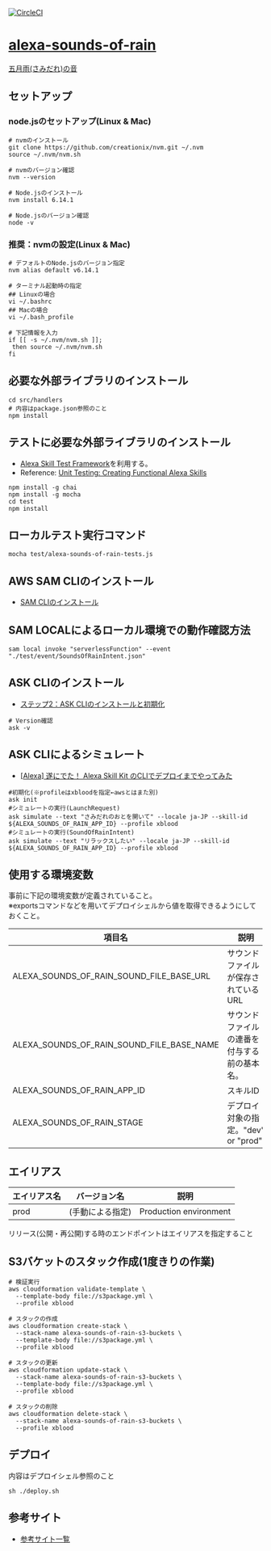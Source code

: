 [![CircleCI](https://circleci.com/gh/x-blood/alexa-sounds-of-rain.svg?style=svg)](https://circleci.com/gh/x-blood/alexa-sounds-of-rain)

# [alexa-sounds-of-rain](https://github.com/x-blood/alexa-sounds-of-rain)
[五月雨(さみだれ)の音](https://www.amazon.co.jp/dp/B07DVVJ8KC)  

## セットアップ
### node.jsのセットアップ(Linux & Mac)
```
# nvmのインストール
git clone https://github.com/creationix/nvm.git ~/.nvm
source ~/.nvm/nvm.sh

# nvmのバージョン確認
nvm --version

# Node.jsのインストール
nvm install 6.14.1

# Node.jsのバージョン確認
node -v
```

### 推奨：nvmの設定(Linux & Mac)
```
# デフォルトのNode.jsのバージョン指定
nvm alias default v6.14.1

# ターミナル起動時の指定
## Linuxの場合
vi ~/.bashrc
## Macの場合
vi ~/.bash_profile

# 下記情報を入力
if [[ -s ~/.nvm/nvm.sh ]];
 then source ~/.nvm/nvm.sh
fi
```

## 必要な外部ライブラリのインストール
```
cd src/handlers
# 内容はpackage.json参照のこと
npm install
```

## テストに必要な外部ライブラリのインストール
- [Alexa Skill Test Framework](https://github.com/BrianMacIntosh/alexa-skill-test-framework)を利用する。
- Reference: [Unit Testing: Creating Functional Alexa Skills](https://developer.amazon.com/ja/blogs/alexa/post/35bdad3d-57c8-4623-88c6-815540697af5/unit-testing-create-functional-alexa-skills)  
```
npm install -g chai
npm install -g mocha
cd test
npm install
```

## ローカルテスト実行コマンド
```
mocha test/alexa-sounds-of-rain-tests.js
```

## AWS SAM CLIのインストール
- [SAM CLIのインストール](https://docs.aws.amazon.com/ja_jp/lambda/latest/dg/sam-cli-requirements.html)

## SAM LOCALによるローカル環境での動作確認方法
```
sam local invoke "serverlessFunction" --event "./test/event/SoundsOfRainIntent.json"
```

## ASK CLIのインストール
- [ステップ2：ASK CLIのインストールと初期化](https://developer.amazon.com/ja/docs/smapi/quick-start-alexa-skills-kit-command-line-interface.html#step-2-install-and-initialize-ask-cli)
```
# Version確認
ask -v
```

## ASK CLIによるシミュレート
- [[Alexa] 遂にでた！ Alexa Skill Kit のCLIでデプロイまでやってみた](https://dev.classmethod.jp/cloud/ask-cli/)
```
#初期化(※profileはxbloodを指定←awsとはまた別)
ask init
#シミュレートの実行(LaunchRequest)
ask simulate --text "さみだれのおとを開いて" --locale ja-JP --skill-id ${ALEXA_SOUNDS_OF_RAIN_APP_ID} --profile xblood
#シミュレートの実行(SoundOfRainIntent)
ask simulate --text "リラックスしたい" --locale ja-JP --skill-id ${ALEXA_SOUNDS_OF_RAIN_APP_ID} --profile xblood
```

## 使用する環境変数
事前に下記の環境変数が定義されていること。  
※exportsコマンドなどを用いてデプロイシェルから値を取得できるようにしておくこと。

| 項目名 | 説明 |
----|----
| ALEXA_SOUNDS_OF_RAIN_SOUND_FILE_BASE_URL | サウンドファイルが保存されているURL |
| ALEXA_SOUNDS_OF_RAIN_SOUND_FILE_BASE_NAME | サウンドファイルの連番を付与する前の基本名。 |
| ALEXA_SOUNDS_OF_RAIN_APP_ID | スキルID |
| ALEXA_SOUNDS_OF_RAIN_STAGE | デプロイ対象の指定。"dev" or "prod" |

## エイリアス
| エイリアス名 | バージョン名 | 説明 |
---- | ---- | ----
| prod | (手動による指定) | Production environment |

リリース(公開・再公開)する時のエンドポイントはエイリアスを指定すること

## S3バケットのスタック作成(1度きりの作業)
```
# 検証実行
aws cloudformation validate-template \
  --template-body file://s3package.yml \
  --profile xblood

# スタックの作成
aws cloudformation create-stack \
  --stack-name alexa-sounds-of-rain-s3-buckets \
  --template-body file://s3package.yml \
  --profile xblood

# スタックの更新
aws cloudformation update-stack \
  --stack-name alexa-sounds-of-rain-s3-buckets \
  --template-body file://s3package.yml \
  --profile xblood

# スタックの削除
aws cloudformation delete-stack \
  --stack-name alexa-sounds-of-rain-s3-buckets \
  --profile xblood
```
## デプロイ
内容はデプロイシェル参照のこと
```
sh ./deploy.sh
```

## 参考サイト
- [参考サイト一覧](./docs/reference.md)
